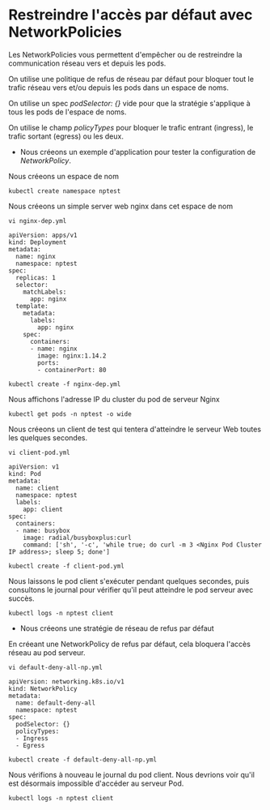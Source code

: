 # Restreindre l'accès par défaut avec NetworkPolicies

Les NetworkPolicies vous permettent d'empêcher ou de restreindre la communication réseau vers et depuis les pods.<br>

On utilise une politique de refus de réseau par défaut pour bloquer tout le trafic réseau vers et/ou depuis les pods dans un espace de noms.<br>

On utilise un spec *podSelector: {}* vide pour que la stratégie s'applique à tous les pods de l'espace de noms.<br>

 On utilise le champ *policyTypes* pour bloquer le trafic entrant (ingress), le trafic sortant (egress) ou les deux.

 - Nous créeons un exemple d'application pour tester la configuration de *NetworkPolicy*.<br>

Nous créeons un espace de nom
```
kubectl create namespace nptest
```

Nous créeons un simple server web nginx dans cet espace de nom
```
vi nginx-dep.yml
```

```
apiVersion: apps/v1
kind: Deployment
metadata:
  name: nginx
  namespace: nptest
spec:
  replicas: 1
  selector:
    matchLabels:
      app: nginx
  template:
    metadata:
      labels:
        app: nginx
    spec:
      containers:
      - name: nginx
        image: nginx:1.14.2
        ports:
        - containerPort: 80
```

```
kubectl create -f nginx-dep.yml
```

Nous affichons l'adresse IP du cluster du pod de serveur Nginx
```
kubectl get pods -n nptest -o wide
```

Nous créeons un client de test qui tentera d'atteindre le serveur Web toutes les quelques secondes.
```
vi client-pod.yml
```

```
apiVersion: v1
kind: Pod
metadata:
  name: client
  namespace: nptest
  labels:
    app: client
spec:
  containers:
  - name: busybox
    image: radial/busyboxplus:curl
    command: ['sh', '-c', 'while true; do curl -m 3 <Nginx Pod Cluster IP address>; sleep 5; done']
```

```
kubectl create -f client-pod.yml
```

Nous laissons le pod client s'exécuter pendant quelques secondes, puis consultons le journal pour vérifier qu'il peut atteindre le pod serveur avec succès.

```
kubectl logs -n nptest client
```

- Nous créeons une stratégie de réseau de refus par défaut

En créeant une NetworkPolicy de refus par défaut, cela bloquera l'accès réseau au pod serveur.

```
vi default-deny-all-np.yml
```

```
apiVersion: networking.k8s.io/v1
kind: NetworkPolicy
metadata:
  name: default-deny-all
  namespace: nptest
spec:
  podSelector: {}
  policyTypes:
  - Ingress
  - Egress
```

```
kubectl create -f default-deny-all-np.yml
```

Nous vérifions à nouveau le journal du pod client. Nous devrions voir qu'il est désormais impossible d'accéder au serveur Pod.

```
kubectl logs -n nptest client
```